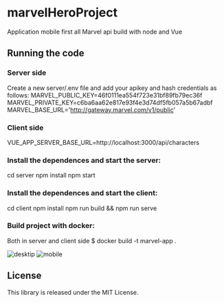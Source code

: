 # marvelHeroProject
Application mobile  first  all Marvel api build with node and Vue

## Running the code

### Server side
Create a new server/.env file and add your apikey and hash credentials as follows:
MARVEL_PUBLIC_KEY=46f0111ea554f723e31bf89fb79ec36f
MARVEL_PRIVATE_KEY=c6ba6aa62e817e93f4e3d74df5fb057a5b67adbf
MARVEL_BASE_URL='http://gateway.marvel.com/v1/public'

### Client side
VUE_APP_SERVER_BASE_URL=http://localhost:3000/api/characters

### Install the dependences and start the server:
cd server
npm install
npm start

### Install the dependences and start the client:
cd client
npm install
npm run build && npm run serve

### Build project with docker:
Both in server and client side
$ docker build -t marvel-app .

![desktip](https://user-images.githubusercontent.com/3927152/225871233-f99b93e9-f646-427d-b41c-b5d8999ac350.png)
![mobile](https://user-images.githubusercontent.com/3927152/225871245-e35b038a-5154-47d3-b2bc-b08b747a67fd.png)


## License
This library is released under the MIT License.
